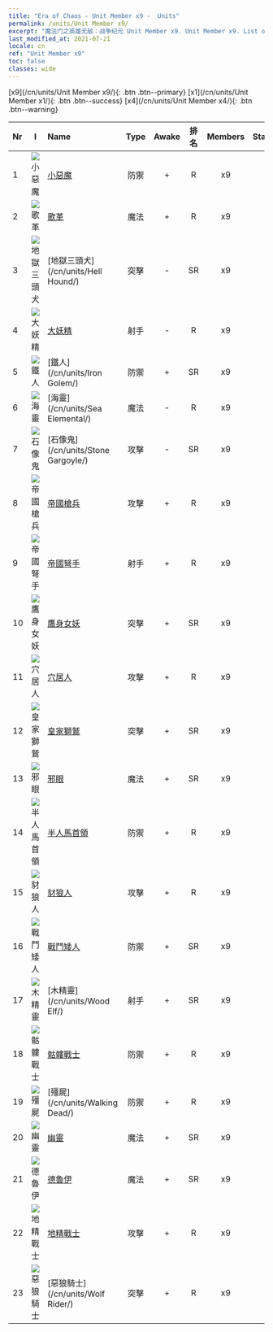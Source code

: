 ```yaml
---
title: "Era of Chaos - Unit Member x9 -  Units"
permalink: /units/Unit Member x9/
excerpt: "魔法门之英雄无敌：战争纪元 Unit Member x9. Unit Member x9. List of Unit Member in Era of Chaos"
last_modified_at: 2021-07-21
locale: cn
ref: "Unit Member x9"
toc: false
classes: wide
---
```

 [x9](/cn/units/Unit Member x9/){: .btn .btn--primary} [x1](/cn/units/Unit Member x1/){: .btn .btn--success} [x4](/cn/units/Unit Member x4/){: .btn .btn--warning} 

  | Nr | I |         Name        |   Type   | Awake | 排名 |   Members     |  Stars  | Exclusive | Attack  |     HP    |  Awaken Name  |
  |:---|:-:|:--------------------|:--------:|:-----:|:---------:|:-------------:|:-------:|:---------:|:-------:|:---------:|:--------------|
  | 1 | ![小惡魔](/images/u/ti_xiaoemo.jpg) | [小惡魔](/cn/units/Imp/) | 防禦 | + | R | x9 | <i class="fas fa-star"/> | - | 51.3 | 1224 |  詭變魔僕  |
  | 2 | ![歌革](/images/u/ti_touhuoguai.jpg) | [歌革](/cn/units/Gog/) | 魔法 | + | R | x9 | <i class="fas fa-star"/> | - | 102.6 | 629 |  烈焰妖姬  |
  | 3 | ![地獄三頭犬](/images/u/ti_santouquan.jpg) | [地獄三頭犬](/cn/units/Hell Hound/) | 突擊 | - | SR | x9 | <i class="fas fa-star"/><i class="fas fa-star"/> | + | 77.8 | 827 |   -   |
  | 4 | ![大妖精](/images/u/ti_xiaoyaojing.jpg) | [大妖精](/cn/units/Gremlin/) | 射手 | - | R | x9 | <i class="fas fa-star"/> | - | 84.4 | 645 |   -   |
  | 5 | ![鐵人](/images/u/ti_tieren.jpg) | [鐵人](/cn/units/Iron Golem/) | 防禦 | + | SR | x9 | <i class="fas fa-star"/><i class="fas fa-star"/> | - | 151.4 | 1850 |  金人  |
  | 6 | ![海靈](/images/u/ti_haiyuansu.jpg) | [海靈](/cn/units/Sea Elemental/) | 魔法 | - | R | x9 | <i class="fas fa-star"/> | + | 201.8 | 1446 |  潮汐元素  |
  | 7 | ![石像鬼](/images/u/ti_shixianggui.jpg) | [石像鬼](/cn/units/Stone Gargoyle/) | 攻擊 | - | SR | x9 | <i class="fas fa-star"/><i class="fas fa-star"/> | - | 48.0 | 300 |    |
  | 8 | ![帝國槍兵](/images/u/ti_jibing.jpg) | [帝國槍兵](/cn/units/Pikeman/) | 攻擊 | + | R | x9 | <i class="fas fa-star"/> | - | 84.4 | 645 |  皇家禁衛  |
  | 9 | ![帝國弩手](/images/u/ti_nushou.jpg) | [帝國弩手](/cn/units/Marksman/) | 射手 | + | R | x9 | <i class="fas fa-star"/> | + | 85.3 | 438 |  神射手  |
  | 10 | ![鷹身女妖](/images/u/ti_yingshenren.jpg) | [鷹身女妖](/cn/units/Harpy/) | 突擊 | + | SR | x9 | <i class="fas fa-star"/><i class="fas fa-star"/> | + | 74.0 | 860 |  哈耳庇厄  |
  | 11 | ![穴居人](/images/u/ti_dongxueren.jpg) | [穴居人](/cn/units/Troglodyte/) | 攻擊 | + | R | x9 | <i class="fas fa-star"/> | - | 86.0 | 744 |  幽暗穴居人  |
  | 12 | ![皇家獅鷲](/images/u/ti_shijiu.jpg) | [皇家獅鷲](/cn/units/Griffin/) | 突擊 | + | SR | x9 | <i class="fas fa-star"/><i class="fas fa-star"/> | - | 151.4 | 1850 |  聖域獅鷲  |
  | 13 | ![邪眼](/images/u/ti_xieyan.jpg) | [邪眼](/cn/units/Beholder/) | 魔法 | + | SR | x9 | <i class="fas fa-star"/><i class="fas fa-star"/><i class="fas fa-star"/> | - | 115.8 | 744 |  深淵之眼  |
  | 14 | ![半人馬首領](/images/u/ti_banrenma.jpg) | [半人馬首領](/cn/units/Centaur/) | 防禦 | + | R | x9 | <i class="fas fa-star"/> | + | 111.0 | 2691 |  半人馬酋長  |
  | 15 | ![豺狼人](/images/u/ti_langren.jpg) | [豺狼人](/cn/units/Gnoll/) | 攻擊 | + | R | x9 | <i class="fas fa-star"/> | + | 84.4 | 761 |  豺狼勇士  |
  | 16 | ![戰鬥矮人](/images/u/ti_airen.jpg) | [戰鬥矮人](/cn/units/Dwarf/) | 防禦 | + | SR | x9 | <i class="fas fa-star"/><i class="fas fa-star"/> | - | 54.6 | 1324 |  堅壁守衛  |
  | 17 | ![木精靈](/images/u/ti_mujingling.jpg) | [木精靈](/cn/units/Wood Elf/) | 射手 | + | SR | x9 | <i class="fas fa-star"/><i class="fas fa-star"/> | - | 92.4 | 438 |  森林遊俠  |
  | 18 | ![骷髏戰士](/images/u/ti_kulouzhanshi.jpg) | [骷髏戰士](/cn/units/Skeleton/) | 防禦 | + | R | x9 | <i class="fas fa-star"/> | - | 57.9 | 1158 |  骷髏王  |
  | 19 | ![殭屍](/images/u/ti_jiangshi.jpg) | [殭屍](/cn/units/Walking Dead/) | 防禦 | + | R | x9 | <i class="fas fa-star"/> | + | 117.7 | 2758 |  瘟疫屠夫  |
  | 20 | ![幽靈](/images/u/ti_youling.jpg) | [幽靈](/cn/units/Wight/) | 魔法 | + | SR | x9 | <i class="fas fa-star"/><i class="fas fa-star"/> | - | 107.5 | 662 |  咒怨亡魂  |
  | 21 | ![德魯伊](/images/u/ti_deluyi.jpg) | [德魯伊](/cn/units/Druid/) | 魔法 | + | SR | x9 | <i class="fas fa-star"/><i class="fas fa-star"/><i class="fas fa-star"/> | - | 102.6 | 844 |  大德魯伊  |
  | 22 | ![地精戰士](/images/u/ti_shourenzhanshi.jpg) | [地精戰士](/cn/units/Goblin/) | 攻擊 | + | R | x9 | <i class="fas fa-star"/> | - | 82.7 | 761 |  地精屠戮者  |
  | 23 | ![惡狼騎士](/images/u/ti_langqibing.jpg) | [惡狼騎士](/cn/units/Wolf Rider/) | 突擊 | + | R | x9 | <i class="fas fa-star"/> | - | 72.8 | 860 |  狂狼鬥士  |
